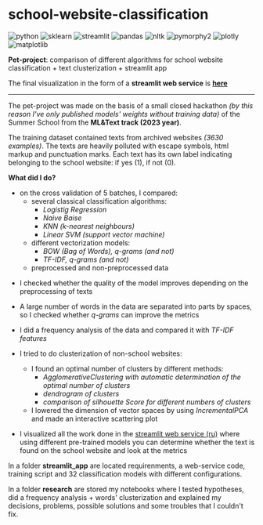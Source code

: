 # school-website-classification

![python](https://img.shields.io/badge/python-6a6a6a?style=flat&logo=python&logoColor=white&link=https%3A%2F%2Fwww.python.org%2F)
![sklearn](https://img.shields.io/badge/sklearn-597b9a?style=flat&logo=sklearn&logoColor=white&link=https%3A%2F%2Fscikit-learn.org%2Fstable%2F)
![streamlit](https://img.shields.io/badge/sreamlit-e60d1a?style=flat&logo=streamlit&logoColor=white&link=https%3A%2F%2Fstreamlit.io%2F)
![pandas](https://img.shields.io/badge/pandas-7140ff?style=flat&logo=pandas&logoColor=white&link=https%3A%2F%2Fpandas.pydata.org%2Fdocs%2F%23)
![nltk](https://img.shields.io/badge/nltk-%23042e3c?style=flat&logo=nltk&logoColor=white&link=https%3A%2F%2Fwww.nltk.org%2F)
![pymorphy2](https://img.shields.io/badge/pymorphy2-5287ac?style=flat&logo=pymorphy2&logoColor=white&link=https%3A%2F%2Fpymorphy2.readthedocs.io%2Fen%2Fstable%2F)
![plotly](https://img.shields.io/badge/plotly-%231a1a1a?style=flat&logo=plotly&logoColor=white&link=https%3A%2F%2Fplotly.com%2Fpython%2F)
![matplotlib](https://img.shields.io/badge/matplotlib-3d85c6?style=flat&logo=matplotlib&logoColor=white&link=https%3A%2F%2Fmatplotlib.org%2F)

**Pet-project**: comparison of different algorithms for school website classification + text clusterization + streamlit app

The final visualization in the form of a **streamlit web service** is [**here**](https://school-website-classification.streamlit.app/)
___

The pet-project was made on the basis of a small closed hackathon *(by this reason I've only published models' weights without training data)* of the Summer School from the **ML&Text track (2023 year)**.

The training dataset contained texts from archived websites *(3630 examples)*. The texts are heavily polluted with escape symbols, html markup and punctuation marks. Each text has its own label indicating belonging to the school website: if yes (1), if not (0).

**What did I do?**
- on the cross validation of 5 batches, I compared:
    - several classical classification algorithms: 
        - *Logistig Regression*
        - *Naive Baise*
        - *KNN (k-nearest neighbours)*
        - *Linear SVM (support vector machine)*
    - different vectorization models:
        - *BOW (Bag of Words), q-grams (and not)*
        - *TF-IDF, q-grams (and not)*
    - preprocessed and non-preprocessed data
<p> </p>

- I checked whether the quality of the model improves depending on the preprocessing of texts

- A large number of words in the data are separated into parts by spaces, so I checked whether *q-grams* can improve the metrics

- I did a frequency analysis of the data and compared it with *TF-IDF features*

- I tried to do clusterization of non-school websites:
    - I found an optimal number of clusters by different methods:
        - *AgglomerativeClustering with automatic determination of the optimal number of clusters*
        - *dendrogram of clusters*
        - *comparison of silhouette Score for different numbers of clusters*
    - I lowered the dimension of vector spaces by using *IncrementalPCA* and made an interactive scattering plot
<p> </p>

- I visualized all the work done in the [streamlit web service (ru)](https://school-website-classification.streamlit.app/) where using different pre-trained models you can determine whether the text is found on the school website and look at the metrics

In a folder **streamlit_app** are located requirenments, a web-service code, training script and 32 classification models with different configurations.

In a folder **research** are stored my notebooks where I tested hypotheses, did a frequency analysis + words' clusterization and explained my decisions, problems, possible solutions and some troubles that I couldn't fix.
